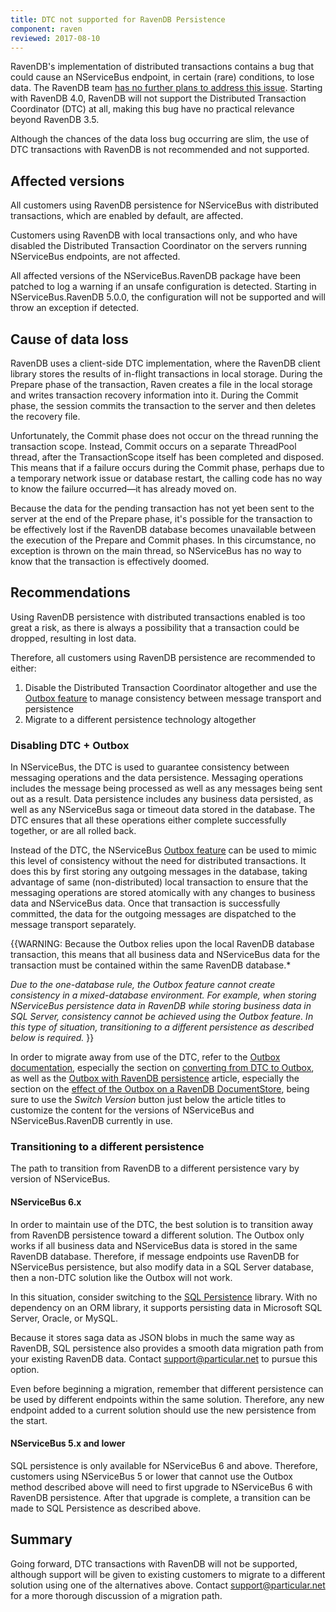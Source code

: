 ```yaml
---
title: DTC not supported for RavenDB Persistence
component: raven
reviewed: 2017-08-10
---
```


RavenDB's implementation of distributed transactions contains a bug that could cause an NServiceBus endpoint, in certain (rare) conditions, to lose data. The RavenDB team [has no further plans to address this issue](http://issues.hibernatingrhinos.com/issue/RavenDB-4431). Starting with RavenDB 4.0, RavenDB will not support the Distributed Transaction Coordinator (DTC) at all, making this bug have no practical relevance beyond RavenDB 3.5.

Although the chances of the data loss bug occurring are slim, the use of DTC transactions with RavenDB is not recommended and not supported.

## Affected versions

All customers using RavenDB persistence for NServiceBus with distributed transactions, which are enabled by default, are affected.

Customers using RavenDB with local transactions only, and who have disabled the Distributed Transaction Coordinator on the servers running NServiceBus endpoints, are not affected.

All affected versions of the NServiceBus.RavenDB package have been patched to log a warning if an unsafe configuration is detected. Starting in NServiceBus.RavenDB 5.0.0, the configuration will not be supported and will throw an exception if detected.

## Cause of data loss

RavenDB uses a client-side DTC implementation, where the RavenDB client library stores the results of in-flight transactions in local storage. During the Prepare phase of the transaction, Raven creates a file in the local storage and writes transaction recovery information into it. During the Commit phase, the session commits the transaction to the server and then deletes the recovery file.

Unfortunately, the Commit phase does not occur on the thread running the transaction scope. Instead, Commit occurs on a separate ThreadPool thread, after the TransactionScope itself has been completed and disposed. This means that if a failure occurs during the Commit phase, perhaps due to a temporary network issue or database restart, the calling code has no way to know the failure occurred—it has already moved on.

Because the data for the pending transaction has not yet been sent to the server at the end of the Prepare phase, it's possible for the transaction to be effectively lost if the RavenDB database becomes unavailable between the execution of the Prepare and Commit phases. In this circumstance, no exception is thrown on the main thread, so NServiceBus has no way to know that the transaction is effectively doomed.

## Recommendations

Using RavenDB persistence with distributed transactions enabled is too great a risk, as there is always a possibility that a transaction could be dropped, resulting in lost data.

Therefore, all customers using RavenDB persistence are recommended to either:

1. Disable the Distributed Transaction Coordinator altogether and use the [Outbox feature](/nservicebus/outbox/) to manage consistency between message transport and persistence
2. Migrate to a different persistence technology altogether

### Disabling DTC + Outbox

In NServiceBus, the DTC is used to guarantee consistency between messaging operations and the data persistence. Messaging operations includes the message being processed as well as any messages being sent out as a result. Data persistence includes any business data persisted, as well as any NServiceBus saga or timeout data stored in the database. The DTC ensures that all these operations either complete successfully together, or are all rolled back.

Instead of the DTC, the NServiceBus [Outbox feature](/nservicebus/outbox/) can be used to mimic this level of consistency without the need for distributed transactions. It does this by first storing any outgoing messages in the database, taking advantage of same (non-distributed) local transaction to ensure that the messaging operations are stored atomically with any changes to business data and NServiceBus data. Once that transaction is successfully committed, the data for the outgoing messages are dispatched to the message transport separately.

{{WARNING:
Because the Outbox relies upon the local RavenDB database transaction, this means that all business data and NServiceBus data for the transaction must be contained within the same RavenDB database.*

*Due to the one-database rule, the Outbox feature cannot create consistency in a mixed-database environment. For example, when storing NServiceBus persistence data in RavenDB while storing business data in SQL Server, consistency cannot be achieved using the Outbox feature. In this type of situation, transitioning to a different persistence as described below is required.*
}}

In order to migrate away from use of the DTC, refer to the [Outbox documentation](/nservicebus/outbox/), especially the section on [converting from DTC to Outbox](/nservicebus/outbox/#converting-from-dtc-to-outbox), as well as the [Outbox with RavenDB persistence](/persistence/ravendb/outbox.md) article, especially the section on the [effect of the Outbox on a RavenDB DocumentStore](/persistence/ravendb/outbox.md#effect-on-ravendb-documentstore), being sure to use the *Switch Version* button just below the article titles to customize the content for the versions of NServiceBus and NServiceBus.RavenDB currently in use.

### Transitioning to a different persistence

The path to transition from RavenDB to a different persistence vary by version of NServiceBus.

#### NServiceBus 6.x

In order to maintain use of the DTC, the best solution is to transition away from RavenDB persistence toward a different solution. The Outbox only works if all business data and NServiceBus data is stored in the same RavenDB database. Therefore, if message endpoints use RavenDB for NServiceBus persistence, but also modify data in a SQL Server database, then a non-DTC solution like the Outbox will not work.

In this situation, consider switching to the [SQL Persistence](https://docs.particular.net/persistence/sql/) library. With no dependency on an ORM library, it supports persisting data in Microsoft SQL Server, Oracle, or MySQL.

Because it stores saga data as JSON blobs in much the same way as RavenDB, SQL persistence also provides a smooth data migration path from your existing RavenDB data. Contact [support@particular.net](mailto:support@particular.net) to pursue this option.

Even before beginning a migration, remember that different persistence can be used by different endpoints within the same solution. Therefore, any new endpoint added to a current solution should use the new persistence from the start.

#### NServiceBus 5.x and lower

SQL persistence is only available for NServiceBus 6 and above. Therefore, customers using NServiceBus 5 or lower that cannot use the Outbox method described above will need to first upgrade to NServiceBus 6 with RavenDB persistence. After that upgrade is complete, a transition can be made to SQL Persistence as described above.

## Summary

Going forward, DTC transactions with RavenDB will not be supported, although support will be given to existing customers to migrate to a different solution using one of the alternatives above. Contact [support@particular.net](mailto:support@particular.net) for a more thorough discussion of a migration path.